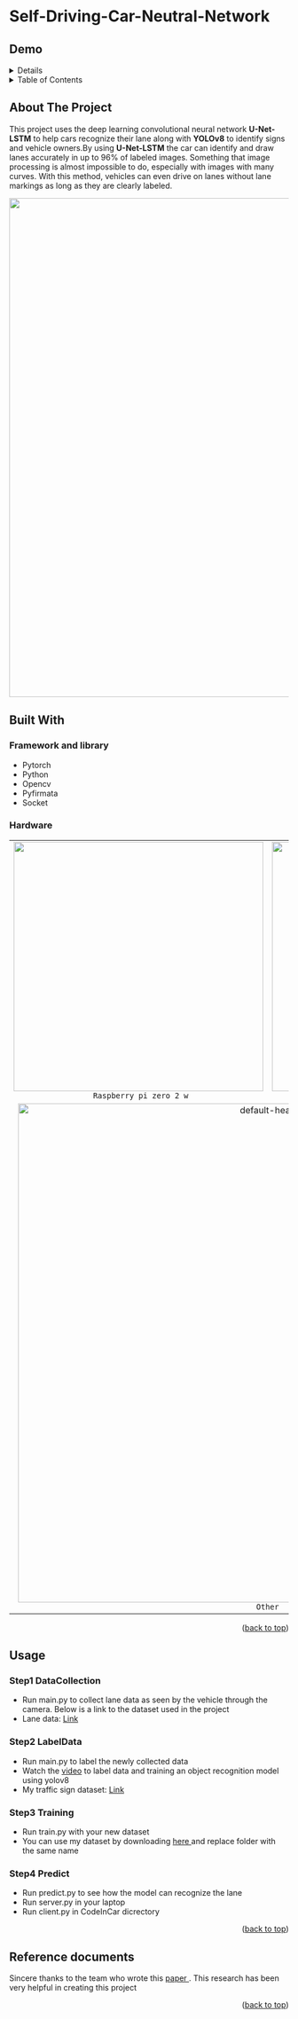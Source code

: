 # Self-Driving-Car-Neutral-Network
## Demo 
<details>
  <summary>Details</summary>
<table>
  <tr>
    <td align="center">
      <img src="https://i.imgur.com/jLlW6VD.png" width="350" height="900" /><br>
      <code>Detect traffic signs</code>
    </td>
    <td  align="center">
      <img src="https://i.makeagif.com/media/6-12-2024/53seC4.gif" alt="GIF Image" class="gif-image" width="450">
      <br>
      <code>Run</code>
    </td>
  </tr>
  <tr>
    <td colspan="2" align="center">
      <img src="https://i.makeagif.com/media/6-12-2024/Ypqbhc.gif" width="800"  /><br>
      <code>Obstacle</code>
    </td>
    
  </tr>
</table>


</details>

<!-- TABLE OF CONTENTS -->
<details>
  <summary>Table of Contents</summary>
  <ol>
    <li>
      <a href="#about-the-project">About The Project</a>
    </li>
    <li>
      <a href="#built-with">Built With</a>
      <ul>
        <li><a href="#framework-and-library">Framework and library</a></li>
        <li><a href="#hardware">Hardware</a></li>
      </ul>
    </li>
    <li>
      <a href="#usage">Usage</a>
      <ul>
        <li><a href="#step1-dataCollection">Step1 DataCollection</a></li>
        <li><a href="#step2-LabelData">Step2 LabelData</a></li>
        <li><a href="#step3-training">Step3 Training</a></li>
      </ul>
    </li>
    <li><a href="#contact">Contact</a></li>
    <li><a href="#reference-documents">Reference documents</a></li>
  </ol>
</details>



<!-- ABOUT THE PROJECT -->
## About The Project
This project uses the deep learning convolutional neural network <b>U-Net-LSTM</b> to help cars recognize their lane along with <b>YOLOv8</b> to identify signs and vehicle owners.By using <b>U-Net-LSTM</b> the car can identify and draw lanes accurately in up to 96% of labeled images. Something that image processing is almost impossible to do, especially with images with many curves. With this method, vehicles can even drive on lanes without lane markings as long as they are clearly labeled.
<div  >
  <img   src="https://i.imgur.com/XvwQgE8.png" width="900"/><br>
</div>

## Built With

### Framework and library

* Pytorch
* Python
* Opencv
* Pyfirmata
* Socket

### Hardware

<table>
<!-- row 2 -->
  <tr>
    <td align="center">
      <img src="https://i.imgur.com/pNezTwx.png"  width="450" height= "450"/><br>
      <code> Raspberry pi zero 2 w</code>
    </td>
    <td align="center">
      <img src="https://i.imgur.com/zIRz3nN.png" alt="gradient-markdown-logo" width="450" height= "450"/><br>
      <code> Camera 5MP v1.3cho Raspberry Pi</code>
    </td>
  </tr>
  <!-- row 1 -->
  <tr>
    <td colspan="2" align="center">
      <img src="https://i.imgur.com/4OPxFpN.jpeg" alt="default-header" width="900"/><br>
      <code> Other </code>
    </td>
  </tr>
  
</table>

<p align="right">(<a href="#readme-top">back to top</a>)</p>

## Usage

### Step1 DataCollection
* Run main.py to collect lane data as seen by the vehicle through the camera. Below is a link to the dataset used in the project
* Lane data: <a href="https://drive.google.com/file/d/1GKYfGK38hvXVCX6oazzpI21_XqZrIMYk/view?usp=sharing">Link</a> 

### Step2 LabelData
* Run main.py to label the newly collected data
* Watch the <a href="https://www.youtube.com/watch?v=wuZtUMEiKWY">video</a> to label data and training an object recognition model using yolov8
* My traffic sign dataset: <a href="https://universe.roboflow.com/object-detection-9zsot/detect-traffic-sign-3or9q">Link </a>

### Step3 Training
* Run train.py with your new dataset
* You can use my dataset by downloading <a href="https://drive.google.com/file/d/18v-cEUSF5dV9o1QiKWcoKiYGNQdjvOPW/view?usp=drive_link">here </a> and replace folder with the same name
### Step4 Predict
* Run predict.py to see how the model can recognize the lane
* Run server.py in your laptop 
* Run client.py in CodeInCar dicrectory
<p align="right">(<a href="#readme-top">back to top</a>)</p>


## Reference documents
Sincere thanks to the team who wrote this <a href="https://arxiv.org/pdf/1903.02193">paper </a>. This research has been very helpful in creating this project
<p align="right">(<a href="#readme-top">back to top</a>)</p>